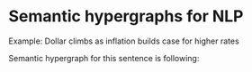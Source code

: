 # Semantic hypergraphs for NLP

Example: Dollar climbs as inflation builds case for higher rates

Semantic hypergraph for this sentence is following:
